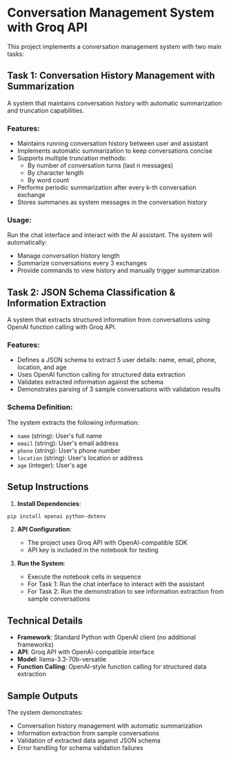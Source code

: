 # Conversation Management System with Groq API

This project implements a conversation management system with two main tasks:

## Task 1: Conversation History Management with Summarization
A system that maintains conversation history with automatic summarization and truncation capabilities.

### Features:
- Maintains running conversation history between user and assistant
- Implements automatic summarization to keep conversations concise
- Supports multiple truncation methods:
  - By number of conversation turns (last n messages)
  - By character length
  - By word count
- Performs periodic summarization after every k-th conversation exchange
- Stores summaries as system messages in the conversation history

### Usage:
Run the chat interface and interact with the AI assistant. The system will automatically:
- Manage conversation history length
- Summarize conversations every 3 exchanges
- Provide commands to view history and manually trigger summarization

## Task 2: JSON Schema Classification & Information Extraction
A system that extracts structured information from conversations using OpenAI function calling with Groq API.

### Features:
- Defines a JSON schema to extract 5 user details: name, email, phone, location, and age
- Uses OpenAI function calling for structured data extraction
- Validates extracted information against the schema
- Demonstrates parsing of 3 sample conversations with validation results

### Schema Definition:
The system extracts the following information:
- `name` (string): User's full name
- `email` (string): User's email address  
- `phone` (string): User's phone number
- `location` (string): User's location or address
- `age` (integer): User's age

## Setup Instructions

1. **Install Dependencies**:
```bash
pip install openai python-dotenv
```

2. **API Configuration**:
   - The project uses Groq API with OpenAI-compatible SDK
   - API key is included in the notebook for testing

3. **Run the System**:
   - Execute the notebook cells in sequence
   - For Task 1: Run the chat interface to interact with the assistant
   - For Task 2: Run the demonstration to see information extraction from sample conversations

## Technical Details

- **Framework**: Standard Python with OpenAI client (no additional frameworks)
- **API**: Groq API with OpenAI-compatible interface
- **Model**: llama-3.3-70b-versatile
- **Function Calling**: OpenAI-style function calling for structured data extraction

## Sample Outputs

The system demonstrates:
- Conversation history management with automatic summarization
- Information extraction from sample conversations
- Validation of extracted data against JSON schema
- Error handling for schema validation failures

